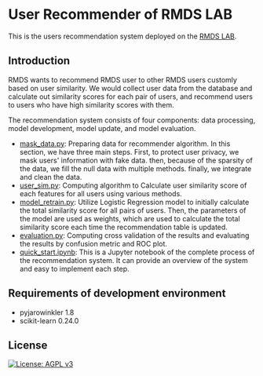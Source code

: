 # User Recommender of RMDS LAB
This is the users recommendation system deployed on the [RMDS LAB](https://grmds.org).

## Introduction
RMDS wants to recommend RMDS user to other RMDS users customly based on user similarity. We would collect user data from the database and calculate out similarity scores for each pair of users, and recommend users to users who have high similarity scores with them.

The recommendation system consists of four components: data processing, model development, model update, and model evaluation.
- [mask_data.py](): Preparing data for recommender algorithm. In this section, we have three main steps. First, to protect user privacy, we mask users' information with fake data. then, because of the sparsity of the data, we fill the null data with multiple methods. finally, we integrate and clean the data.
- [user_sim.py](): Computing algorithm to Calculate user similarity score of each features for all users using various methods.
- [model_retrain.py](): Utilize Logistic Regression model to initially calculate the total similarity score for all pairs of users. Then, the parameters of the model are used as weights, which are used to calculate the total similarity score each time the recommendation table is updated.
- [evaluation.py](): Computing cross validation of the results and evaluating the results by confusion metric and ROC plot.
- [quick_start.ipynb](): This is a Jupyter notebook of the complete process of the recommendation system. It can provide an overview of the system and easy to implement each step.


## Requirements of development environment
- pyjarowinkler 1.8
- scikit-learn 0.24.0

## License
[![License: AGPL v3](https://img.shields.io/badge/License-AGPL_v3-green.svg)](https://www.gnu.org/licenses/agpl-3.0)
